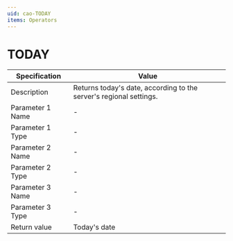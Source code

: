 ```yaml
---
uid: cao-TODAY
items: Operators
---
```


# TODAY 

| Specification         | Value                                                        |
| --------------------- | ------------------------------------------------------------ |
| Description           | Returns today's date, according to the server's regional settings.           |
| Parameter 1 Name      | -                                                        |
| Parameter 1 Type      | -                                   |
| Parameter 2 Name      | -                                                            |
| Parameter 2 Type      | -                                                            |
| Parameter 3 Name      | -                                                            |
| Parameter 3 Type      | -                                                            |
| Return value          | Today's date                                                 |
